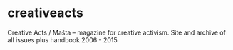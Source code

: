 # creativeacts
Creative Acts / Mašta – magazine for creative activism. Site and archive of all issues plus handbook 2006 - 2015

